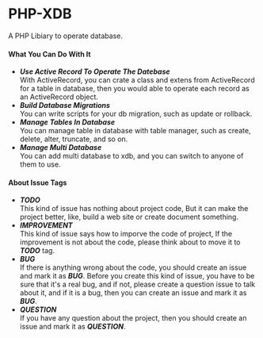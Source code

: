 PHP-XDB
=======

A PHP Libiary to operate database.

#### What You Can Do With It
- ***Use Active Record To Operate The Datebase*** <br/>
With ActiveRecord, you can crate a class and extens from ActiveRecord for a table in database, then you would able to operate each record as an ActiveRecord object.
- ***Build Database Migrations*** <br>
You can write scripts for your db migration, such as update or rollback.
- ***Manage Tables In Database***<br/>
You can manage table in database with table manager, such as create, delete, alter, truncate, and so on.
- ***Manage Multi Database*** <br/>
You can add multi database to xdb, and you can switch to anyone of them to use.

#### About Issue Tags
- ***TODO*** <br/>
This kind of issue has nothing about project code, But it can make the project better, like, build a web site or create document something.
- ***IMPROVEMENT*** <br/>
This kind of issue says how to imporve the code of project, If the improvement is not about the code, please think about to move it to ***TODO*** tag.
- ***BUG*** <br/>
If there is anything wrong about the code, you should create an issue and mark it as ***BUG***. Before you create this kind of issue, you have to be sure that it's a real bug, and if not, please create a question issue to talk about it, and if it is a bug, then you can create an issue and mark it as ***BUG***.
- ***QUESTION*** <br/>
If you have any question about the project, then you should create an issue and mark it as ***QUESTION***.
